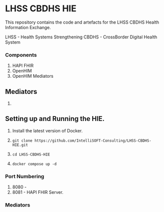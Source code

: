 # LHSS CBDHS HIE

This repository contains the code and artefacts for the LHSS CBDHS Health Information Exchange.

LHSS - Health Systems Strengthening
CBDHS - CrossBorder Digital Health System

### Components

1. HAPI FHIR
2. OpenHIM
3. OpenHIM Mediators


## Mediators

1. 

## Setting up and Running the HIE.

1. Install the latest version of Docker.

2. `git clone https://github.com/IntelliSOFT-Consulting/LHSS-CBDHS-HIE.git`

3. `cd LHSS-CBDHS-HIE`

4. `docker compose up -d`



### Port Numbering

1. 8080 - 
2. 8081 - HAPI FHIR Server.



### Mediators